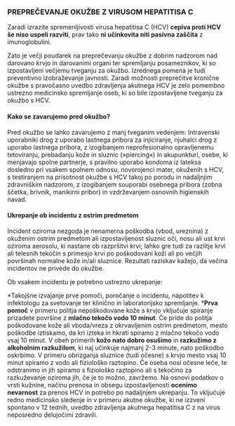 ### PREPREČEVANJE OKUŽBE Z VIRUSOM HEPATITISA C

Zaradi izrazite spremenljivosti virusa hepatitisa C (HCV) **cepiva proti HCV še niso uspeli razviti**, prav tako **ni učinkovita niti pasivna zaščita** z imunoglobulini. 

Zato je večji poudarek na preprečevanju okužbe z dobrim nadzorom nad darovano krvjo in darovanimi organi ter spremljanju posameznikov, ki so izpostavljeni večjemu tveganju za okužbo. Izrednega pomena je tudi preventivno izobraževanje javnosti. Zaradi možnosti preprečitve kronične okužbe s pravočasno uvedbo zdravljenja akutnega HCV je zelo pomembno ustrezno medicinsko spremljanje oseb, ki so bile izpostavljene tveganju za okužbo s HCV.

#### Kako se zavarujemo pred okužbo?
Pred okužbo se lahko zavarujemo z manj tveganim vedenjem:
Intravenski uporabniki drog z uporabo lastnega pribora za injiciranje,
njuhalci drog z uporabo lastnega pribora,
z izogibanjem neprofesionalno opravljenemu tetoviranju, prebadanju kože in sluznic (»piercing«) in akupunkturi,
osebe, ki menjavajo spolne partnerje, s pravilno uporabo kondoma iz lateksa dosledno pri vsakem spolnem odnosu,
novorojenci mater, okuženih s HCV, s testiranjem na prisotnost okužbe s HCV takoj po porodu in nadaljnjim zdravniškim nadzorom,
z izogibanjem souporabi osebnega pribora (zobna ščetka, brivnik, manikirni pribor) in vzdrževanjem osnovnih higienskih navad.

#### Ukrepanje ob incidentu z ostrim predmetom
Incident oziroma nezgoda je nenamerna poškodba (vbod, ureznina) z okuženim ostrim predmetom ali izpostavljenost sluznic oči, nosu ali ust krvi oziroma aerosolu, ki nastane ob razpršitvi krvi; lahko gre tudi za razlitje krvi ali telesnih tekočin s primesjo krvi po poškodovani koži ali po večjih površinah normalne kože in/ali sluznice. Rezultati raziskav kažejo, da večina incidentov ne privede do okužbe. 

Ob vsakem incidentu je potrebno ustrezno ukrepanje:

*Takojšne izvajanje prve pomoči, poročanje o incidentu, napotitev k infektologu za svetovanje ter klinično in laboratorijsko spremljanje. 
***Prva pomoč** v primeru politja nepoškodovane kože s krvjo vključuje spiranje prizadete površine z **mlačno tekočo vodo 10 minut**. Če pride do politja poškodovane kože ali vboda/vreza z okrvavljenim ostrim predmetom, mesto poškodbe iztiskamo, da kri izteka in hkrati spiramo z mlačno tekočo vodo vsaj 10 minut. V obeh primerih **kožo nato dobro osušimo** in **razkužimo z alkoholnim razkužilom**, ki naj učinkuje najmanj 2-3 minute, nato poškodbo oskrbimo. V primeru obrizganja sluznice (tudi očesne) s krvjo mesto vsaj 10 minut spiramo z vodo ali fiziološko raztopino. Če oseba nosi očesne leče, te odstranimo in jih spiramo s fiziološko raztopino ali s tekočino za razkuževanje oziroma jih, če je to možno, zavržemo. Na osnovi podatkov o vrsti kužnine, načinu prenosa in obsegu izpostavljenosti **ocenimo nevarnost** za prenos HCV in potrebo po nadaljnjem ukrepanju. To vključuje redno medicinsko sledenje in v primeru akutne okužbe, ki ne izzveni spontano v 12 tednih, uvedbo zdravljenja akutnega hepatitisa C z na virus neposredno delujočimi zdravili.
